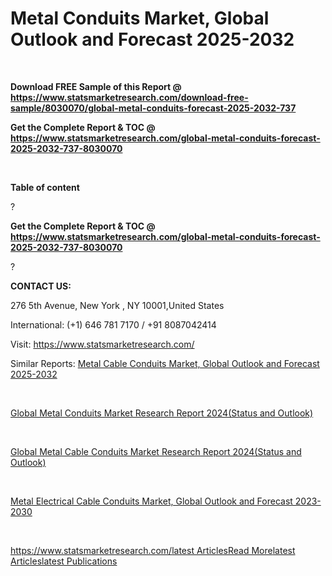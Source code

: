 <h1>Metal Conduits Market, Global Outlook and Forecast 2025-2032</h1><br/><p><strong>Download FREE Sample of this Report @ <a href="https://www.statsmarketresearch.com/download-free-sample/8030070/global-metal-conduits-forecast-2025-2032-737">https://www.statsmarketresearch.com/download-free-sample/8030070/global-metal-conduits-forecast-2025-2032-737</a></strong></p>
 
 
 
 <div><b>Get the Complete Report & TOC @ <a href="https://www.statsmarketresearch.com/global-metal-conduits-forecast-2025-2032-737-8030070">https://www.statsmarketresearch.com/global-metal-conduits-forecast-2025-2032-737-8030070</a></b></div>
 
 
 
 <p><br />
 
 <b>Table of content</b></p>
 
 
 
 <p>? </p>
 
 
 
 <div><b>Get the Complete Report & TOC @ <a href="https://www.statsmarketresearch.com/global-metal-conduits-forecast-2025-2032-737-8030070">https://www.statsmarketresearch.com/global-metal-conduits-forecast-2025-2032-737-8030070</a></b></div>
 
 
 
 <p>? </p>
 
 
 
 <p><b>CONTACT US:</b><br />
 
 276 5th Avenue, New York , NY 10001,United States<br />
 
 International: (+1) 646 781 7170 / +91 8087042414<br />
 
 Visit: <a href="https://www.statsmarketresearch.com/">https://www.statsmarketresearch.com/</a><br />
 
 Similar Reports: <a href="https://www.statsmarketresearch.com/global-metal-conduits-forecast-2025-2032-737-8030070">Metal Cable Conduits Market, Global Outlook and Forecast 2025-2032 </a><br />
 
 <br />
 
 <a href="https://www.statsmarketresearch.com/global-metal-conduits-forecast-2025-2032-737-8030070">Global Metal Conduits Market Research Report 2024(Status and Outlook)</a><br />
 
 <br />
 
 <a href="https://www.statsmarketresearch.com/global-metal-conduits-forecast-2025-2032-737-8030070">Global Metal Cable Conduits Market Research Report 2024(Status and Outlook)</a><br />
 
 <br />
 
 <a href="https://www.statsmarketresearch.com/global-metal-conduits-forecast-2025-2032-737-8030070">Metal Electrical Cable Conduits Market, Global Outlook and Forecast 2023-2030</a><br />
 
 <br />
 
 <a href="https://gyeongbokgung.com">https://www.statsmarketresearch.com/</a><a href="https://hallyeomaritime.com">latest Articles</a><a href="https://jingwansa.com">Read More</a><a href="https://nguoiviet.jp/">latest Articles</a><a href="https://www.intelmarketresearch.com/">latest Publications</a></p>
